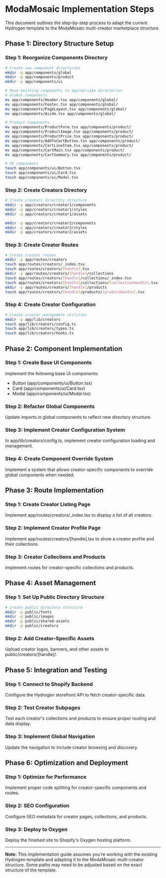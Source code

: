 # ModaMosaic Implementation Steps

This document outlines the step-by-step process to adapt the current Hydrogen template to the ModaMosaic multi-creator marketplace structure.

## Phase 1: Directory Structure Setup

### Step 1: Reorganize Components Directory
```bash
# Create new component directories
mkdir -p app/components/global
mkdir -p app/components/product
mkdir -p app/components/ui

# Move existing components to appropriate directories
# Global components
mv app/components/Header.tsx app/components/global/
mv app/components/Footer.tsx app/components/global/
mv app/components/PageLayout.tsx app/components/global/
mv app/components/Aside.tsx app/components/global/

# Product components
mv app/components/ProductForm.tsx app/components/product/
mv app/components/ProductImage.tsx app/components/product/
mv app/components/ProductPrice.tsx app/components/product/
mv app/components/AddToCartButton.tsx app/components/product/
mv app/components/CartLineItem.tsx app/components/product/
mv app/components/CartMain.tsx app/components/product/
mv app/components/CartSummary.tsx app/components/product/

# UI components
touch app/components/ui/Button.tsx
touch app/components/ui/Card.tsx
touch app/components/ui/Modal.tsx
```

### Step 2: Create Creators Directory
```bash
# Create creators directory structure
mkdir -p app/creators/creator1/components
mkdir -p app/creators/creator1/styles
mkdir -p app/creators/creator1/assets

mkdir -p app/creators/creator2/components
mkdir -p app/creators/creator2/styles
mkdir -p app/creators/creator2/assets
```

### Step 3: Create Creator Routes
```bash
# Create creator routes
mkdir -p app/routes/creators
touch app/routes/creators/_index.tsx
touch app/routes/creators/[handle].tsx
mkdir -p app/routes/creators/[handle]/collections
touch app/routes/creators/[handle]/collections/_index.tsx
touch app/routes/creators/[handle]/collections/[collectionHandle].tsx
mkdir -p app/routes/creators/[handle]/products
touch app/routes/creators/[handle]/products/[productHandle].tsx
```

### Step 4: Create Creator Configuration
```bash
# Create creator management utilities
mkdir -p app/lib/creators
touch app/lib/creators/config.ts
touch app/lib/creators/types.ts
touch app/lib/creators/hooks.ts
```

## Phase 2: Component Implementation

### Step 1: Create Base UI Components
Implement the following base UI components:
- Button (app/components/ui/Button.tsx)
- Card (app/components/ui/Card.tsx)
- Modal (app/components/ui/Modal.tsx)

### Step 2: Refactor Global Components
Update imports in global components to reflect new directory structure.

### Step 3: Implement Creator Configuration System
In app/lib/creators/config.ts, implement creator configuration loading and management.

### Step 4: Create Component Override System
Implement a system that allows creator-specific components to override global components when needed.

## Phase 3: Route Implementation

### Step 1: Create Creator Listing Page
Implement app/routes/creators/_index.tsx to display a list of all creators.

### Step 2: Implement Creator Profile Page
Implement app/routes/creators/[handle].tsx to show a creator profile and their collections.

### Step 3: Creator Collections and Products
Implement routes for creator-specific collections and products.

## Phase 4: Asset Management

### Step 1: Set Up Public Directory Structure
```bash
# Create public directory structure
mkdir -p public/fonts
mkdir -p public/images
mkdir -p public/shared-assets
mkdir -p public/creators
```

### Step 2: Add Creator-Specific Assets
Upload creator logos, banners, and other assets to public/creators/[handle]/.

## Phase 5: Integration and Testing

### Step 1: Connect to Shopify Backend
Configure the Hydrogen storefront API to fetch creator-specific data.

### Step 2: Test Creator Subpages
Test each creator's collections and products to ensure proper routing and data display.

### Step 3: Implement Global Navigation
Update the navigation to include creator browsing and discovery.

## Phase 6: Optimization and Deployment

### Step 1: Optimize for Performance
Implement proper code splitting for creator-specific components and routes.

### Step 2: SEO Configuration
Configure SEO metadata for creator pages, collections, and products.

### Step 3: Deploy to Oxygen
Deploy the finished site to Shopify's Oxygen hosting platform.

---

**Note:** This implementation guide assumes you're working with the existing Hydrogen template and adapting it to the ModaMosaic multi-creator structure. Some paths may need to be adjusted based on the exact structure of the template. 